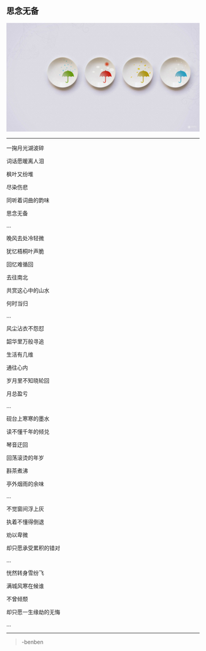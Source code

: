 思念无备
---
![](/assets/89687-106.jpg)
 
  
---
一掬月光湖波碎

词话愿暖离人泪

枫叶又纷堆

尽染伤悲

同听着词曲的韵味

思念无备

...

晚风去处冷轻微

犹忆梧桐叶声脆

回忆难循回

去往南北

共赏这心中的山水

何时当归

...

风尘沾衣不怨怼

韶华里万般寻追

生活有几维

通往心内

岁月里不知晓轮回

月总盈亏

...

砚台上寒寒的墨水

读不懂千年的倾兑

琴音迂回

回荡滚烫的年岁

斟茶煮沸

亭外烟雨的余味

...

不觉窗间浮上灰

执着不懂得倒退

劝以卑微

却只愿承受累积的错对

...

恍然转身雪纷飞

满城风寒在候谁

不曾倾颓

却只愿一生缘劫的无悔

...

---

>-benben 
